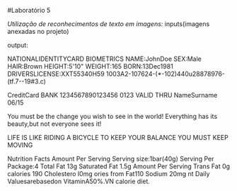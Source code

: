 #Laboratório 5

*Utilização de reconhecimentos de texto em imagens:*
inputs(imagens anexadas no projeto)

output:

NATIONALIDENTITYCARD
BIOMETRICS
NAME:JohnDoe
SEX:Male
HAIR:Brown
HEIGHT:5'10"
WEIGHT:165
BORN:13Dec1981
DRIVERSLICENSE:XXT55340H59
1003A2-107624-(*-102)440u28878976-(tf.7--19#3.c)


CreditCard
BANK
1234567890123456
0123
VALID
THRU
NameSurname
06/15

You must be the change you
wish to see in the world!
Everything has its beauty,but
not everyone sees it!

LIFE IS LIKE
RIDING A BICYCLE
TO KEEP YOUR BALANCE
YOU MUST KEEP MOVING

Nutrition Facts
Amount Per Serving
Serving size:1bar(40g)
Serving Per Package:4
Total Fat 13g
Saturated Fat 1.5g
Amount Per Serving
Trans Fat 0g
calories 190
Cholestero l0mg
ories from Fat110
Sodium 20mg
nt Daily Valuesarebasedon
VitaminA50%.VN
calorie diet.
